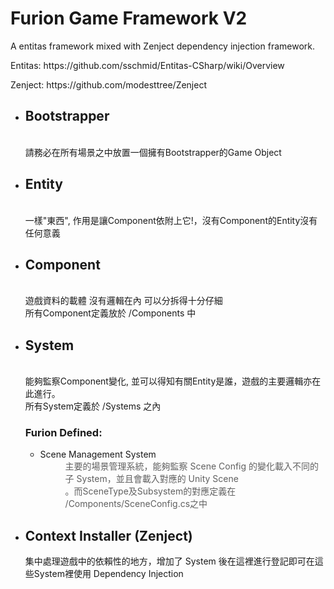 <h1>Furion Game Framework V2</h1>
<p>A entitas framework mixed with Zenject dependency injection framework.</p>
<p>Entitas: https://github.com/sschmid/Entitas-CSharp/wiki/Overview</p>
<p>Zenject: https://github.com/modesttree/Zenject</p>

<ul>
<li>
	<h2>Bootstrapper</h2>
	<br />請務必在所有場景之中放置一個擁有Bootstrapper的Game Object
</li>
<li>
	<h2>Entity</h2>
	<br />一樣"東西", 作用是讓Component依附上它!，沒有Component的Entity沒有任何意義
</li>
<li>
	<h2>Component</h2>
	<br />遊戲資料的載體 沒有邏輯在內 可以分拆得十分仔細<br />所有Component定義放於 /Components 中<br />
</li>
<li>
	<h2>System</h2>
	<br />能夠監察Component變化, 並可以得知有關Entity是誰，遊戲的主要邏輯亦在此進行。<br />所有System定義於 /Systems 之內<br />
	<h3>Furion Defined:</h3>
	<ul>
		<li>Scene Management System<br />
			<blockquote style="margin: 0 0 0 40px; border: none; padding: 0px;">主要的場景管理系統，能夠監察 Scene Config 的變化載入不同的子 System，並且會載入對應的 Unity Scene<br />。而SceneType及Subsystem的對應定義在 /Components/SceneConfig.cs之中</blockquote>
		</li>
	</ul>
</li>
<li><h2>Context Installer (Zenject)</h2>
集中處理遊戲中的依賴性的地方，增加了 System 後在這裡進行登記即可在這些System裡使用 Dependency Injection
</li>
</ul>